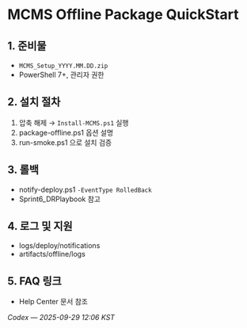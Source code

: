 # MCMS Offline Package QuickStart

## 1. 준비물
- `MCMS_Setup_YYYY.MM.DD.zip`
- PowerShell 7+, 관리자 권한

## 2. 설치 절차
1. 압축 해제 → `Install-MCMS.ps1` 실행
2. package-offline.ps1 옵션 설명
3. run-smoke.ps1 으로 설치 검증

## 3. 롤백
- notify-deploy.ps1 `-EventType RolledBack`
- Sprint6_DRPlaybook 참고

## 4. 로그 및 지원
- logs/deploy/notifications
- artifacts/offline/logs

## 5. FAQ 링크
- Help Center 문서 참조

*Codex — 2025-09-29 12:06 KST*
